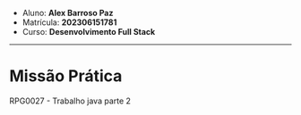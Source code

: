 - Aluno: **Alex Barroso Paz**
- Matrícula: **202306151781**
- Curso: **Desenvolvimento Full Stack**

---

# Missão Prática 

RPG0027 - Trabalho java parte 2
